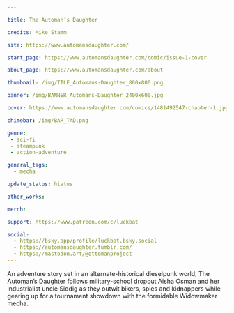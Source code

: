 ```yaml
---

title: The Automan’s Daughter

credits: Mike Stamm

site: https://www.automansdaughter.com/

start_page: https://www.automansdaughter.com/comic/issue-1-cover

about_page: https://www.automansdaughter.com/about

thumbnail: /img/TILE_Automans-Daughter_800x800.png

banner: /img/BANNER_Automans-Daughter_2400x600.jpg

cover: https://www.automansdaughter.com/comics/1481492547-chapter-1.jpg

chimebar: /img/BAR_TAD.png

genre: 
 - sci-fi
 - steampunk
 - action-adventure

general_tags: 
  - mecha

update_status: hiatus

other_works:

merch: 

support: https://www.patreon.com/c/luckbat

social: 
  - https://bsky.app/profile/luckbat.bsky.social
  - https://automansdaughter.tumblr.com/
  - https://mastodon.art/@ottomanproject
---
```


An adventure story set in an alternate-historical dieselpunk world, The Automan’s Daughter follows military-school dropout Aisha Osman and her industrialist uncle Siddig as they outwit bikers, spies and kidnappers while gearing up for a tournament showdown with the formidable Widowmaker mecha.